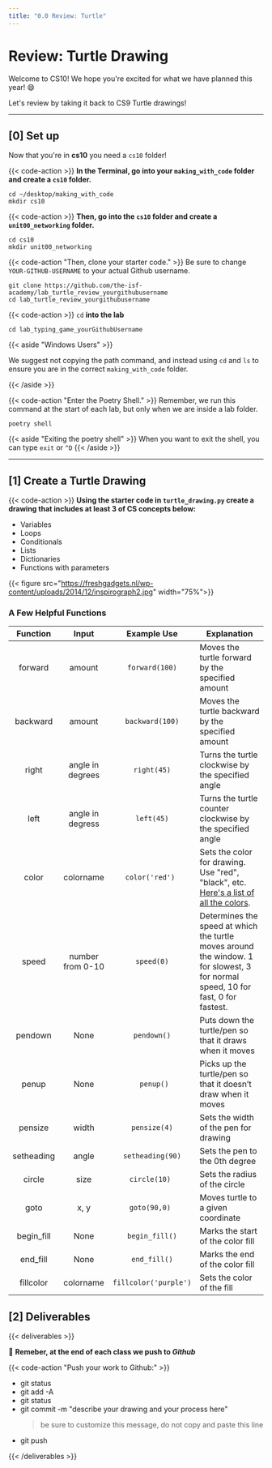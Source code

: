 ```yaml
---
title: "0.0 Review: Turtle"
---
```


# Review: Turtle Drawing

Welcome to CS10! We hope you're excited for what we have planned this year! 😄

Let's review by taking it back to CS9 Turtle drawings!

---

## [0] Set up

Now that you're in **cs10** you need a `cs10` folder! 

{{< code-action  >}} **In the Terminal, go into your `making_with_code` folder and create a `cs10` folder.**

```shell
cd ~/desktop/making_with_code
mkdir cs10
```

{{< code-action  >}} **Then, go into the `cs10` folder and create a `unit00_networking` folder.**

```shell
cd cs10
mkdir unit00_networking
```

{{< code-action "Then, clone your starter code." >}} Be sure to change `YOUR-GITHUB-USERNAME` to your actual Github username.
```shell
git clone https://github.com/the-isf-academy/lab_turtle_review_yourgithubusername
cd lab_turtle_review_yourgithubusername
```

{{< code-action >}} `cd` **into the lab**
```shell
cd lab_typing_game_yourGithubUsername
```


{{< aside "Windows Users" >}}

We suggest not copying the path command, and instead using `cd` and `ls` to ensure you are in the correct `making_with_code` folder.

{{< /aside >}}

{{< code-action "Enter the Poetry Shell." >}} Remember, we run this command at the start of each lab, but only when we are inside a lab folder.
```shell
poetry shell
```
{{< aside "Exiting the poetry shell" >}}
When you want to exit the shell, you can type `exit` or `^D`
{{< /aside >}}



---

## [1] Create a Turtle Drawing

{{< code-action >}} **Using the starter code in `turtle_drawing.py` create a drawing that includes at least 3 of CS concepts below:**
- Variables
- Loops
- Conditionals
- Lists
- Dictionaries
- Functions with parameters

{{< figure src="https://freshgadgets.nl/wp-content/uploads/2014/12/inspirograph2.jpg" width="75%">}}


### A Few Helpful Functions



| Function |       Input      |   Example Use  | Explanation                                                                                                                      |
|:--------:|:----------------:|:--------------:|----------------------------------------------------------------------------------------------------------------------------------|
|  forward |      amount      |  `forward(100)`  | Moves the turtle forward by the specified amount                                                                                 |
| backward |      amount      |  `backward(100)` | Moves the turtle backward by the specified amount                                                                                |
|   right  | angle in degrees |    `right(45)`   | Turns the turtle clockwise by the specified angle                                                                                |
|   left   | angle in degress |    `left(45)`    | Turns the turtle counter clockwise by the specified angle                                                                        |
|   color  |     colorname    |  `color('red') ` | Sets the color for drawing. Use "red", "black", etc.  [Here's a list of all the colors](https://trinket.io/docs/colors).                                           |
|   speed  | number from 0-10 |    `speed(0)`    | Determines the speed at which the turtle moves around the window. 1 for slowest, 3 for normal speed, 10 for fast, 0 for fastest. |
|  pendown |       None       |    `pendown()`   | Puts down the turtle/pen so that it draws when it moves                                                                          |
|   penup  |       None       |    ` penup()`    | Picks up the turtle/pen so that it doesn’t draw when it moves                                                                    |
| pensize  |       width      |   `pensize(4)`   | Sets the width of the pen for drawing                                                                                            |
| setheading  |       angle      |   `setheading(90)`   | Sets the pen to the 0th degree                                |
| circle  |       size      |   `circle(10) `  | Sets the radius of the circle                                                                                            |
| goto  |       x, y      |   `goto(90,0) `  | Moves turtle to a given coordinate                                                 |
| begin_fill  |       None     |  `begin_fill()`  | Marks the start of the color fill       |
| end_fill  |       None     |   `end_fill()`   | Marks the end of the color fill           |
| fillcolor  |       colorname     |   `fillcolor('purple') `  | Sets the color of the fill          |



## [2] Deliverables


{{< deliverables  >}}

🤔 **Remeber, at the end of each class we push to *Github***

{{< code-action "Push your work to Github:" >}}
- git status
- git add -A
- git status
- git commit -m "describe your drawing and your process here"
  > be sure to customize this message, do not copy and paste this line
- git push

{{< /deliverables >}}
